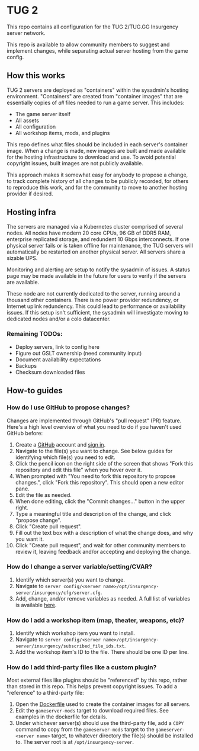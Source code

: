# TUG 2

This repo contains all configuration for the TUG 2/TUG.GG Insurgency server network.

This repo is available to allow community members to suggest and implement changes, while separating actual server hosting from the game config.

## How this works

TUG 2 servers are deployed as "containers" within the sysadmin's hosting environment. "Containers" are created from "container images" that are
essentially copies of _all_ files needed to run a game server. This includes:
* The game server itself
* All assets
* All configuration
* All workshop items, mods, and plugins

This repo defines what files should be included in each server's container image. When a change is made, new images are built and made available
for the hosting infrastructure to download and use. To avoid potential copyright issues, built images are not publicly available.

This approach makes it somewhat easy for anybody to propose a change, to track complete history of all changes to be publicly recorded, for others 
to reproduce this work, and for the community to move to another hosting provider if desired.

## Hosting infra

The servers are managed via a Kubernetes cluster comprised of several nodes. All nodes have modern 20 core CPUs, 96 GB of DDR5 RAM, enterprise
replicated storage, and redundent 10 Gbps interconnects. If one physical server fails or is taken offline for maintenance, the TUG servers will
automatically be restarted on another physical server. All servers share a sizable UPS.

Monitoring and alerting are setup to notify the sysadmin of issues. A status page may be made available in the future for users to verify if the
servers are available.

These node are not currently dedicated to the server, running around a thousand other containers. There is no power provider redundency, or 
Internet uplink redundency. This could lead to performance or availability issues. If this setup isn't sufficient, the sysadmin will investigate
moving to dedicated nodes and/or a colo datacenter.

### Remaining TODOs:
* Deploy servers, link to config here
* Figure out GSLT ownership (need community input)
* Document availability expectations
* Backups
* Checksum downloaded files

## How-to guides

### How do I use GitHub to propose changes?

Changes are implemented through GitHub's "pull request" (PR) feature. Here's a high level overview of what you need to do if you haven't used GitHub before:

1. Create a [GitHub](https://github.com/signup) account and [sign in](https://github.com/login).
2. Navigate to the file(s) you want to change. See below guides for identifying which file(s) you need to edit.
3. Click the pencil icon on the right side of the screen that shows "Fork this repository and edit this file" when you hover over it.
4. When prompted with "You need to fork this repository to propose changes.", click "Fork this repository". This should open a new editor pane.
5. Edit the file as needed.
6. When done editing, click the "Commit changes..." button in the upper right.
7. Type a meaningful title and description of the change, and click "propose change".
8. Click "Create pull request".
9. Fill out the text box with a description of what the change does, and why you want it.
10. Click "Create pull request", and wait for other community members to review it, leaving feedback and/or accepting and deploying the change.

### How do I change a server variable/setting/CVAR?

1. Identify which server(s) you want to change.
2. Navigate to `server config/<server name>/opt/insurgency-server/insurgency/cfg/server.cfg`.
3. Add, change, and/or remove variables as needed. A full list of variables is available [here](https://github.com/GameServerManagers/Game-Server-Configs/blob/1e9217e0e0a5a67a6ef14b68b3831a2e5fa97e2b/ins/cvars/full_cvar_list.txt).

### How do I add a workshop item (map, theater, weapons, etc)?

1. Identify which workshop item you want to install.
2. Navigate to `server config/<server name>/opt/insurgency-server/insurgency/subscribed_file_ids.txt`.
3. Add the workshop item's ID to the file. There should be one ID per line.

### How do I add third-party files like a custom plugin?

Most external files like plugins should be "referenced" by this repo, rather than stored in this repo. This helps prevent copyright issues. To add a "reference" to a third-party file:
1. Open the [Dockerfile](./Dockerfile) used to create the container images for all servers.
2. Edit the `gameserver-mods` target to download required files. See examples in the dockerfile for details.
3. Under whichever server(s) should use the third-party file, add a `COPY` command to copy from the `gameserver-mods` target to the `gameserver-<server name>` target, to whatever directory the file(s) should be installed to.
   The server root is at `/opt/insurgency-server`.

